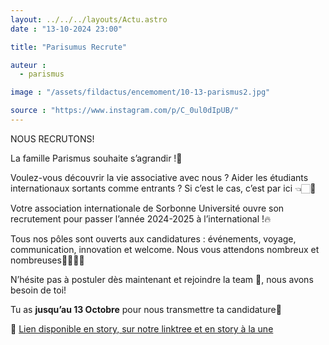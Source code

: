 ```yaml
---
layout: ../../../layouts/Actu.astro
date : "13-10-2024 23:00"

title: "Parisumus Recrute"

auteur :
  - parismus

image : "/assets/fildactus/encemoment/10-13-parismus2.jpg"

source : "https://www.instagram.com/p/C_0ul0dIpUB/"
---
```


NOUS RECRUTONS!

La famille Parismus souhaite s’agrandir !💙

Voulez-vous découvrir la vie associative avec nous ? Aider les étudiants internationaux sortants comme entrants ? Si c’est le cas, c’est par ici 👈🏻🚀

Votre association internationale de Sorbonne Université ouvre son recrutement pour passer l’année 2024-2025 à l’international !🔥

Tous nos pôles sont ouverts aux candidatures : événements, voyage, communication, innovation et welcome. Nous vous attendons nombreux et nombreuses🧑‍🧑‍🧒‍🧒

N’hésite pas à postuler dès maintenant et rejoindre la team 💙, nous avons besoin de toi!

Tu as __jusqu’au 13 Octobre__ pour nous transmettre ta candidature📝

🔗 [Lien disponible en story, sur notre linktree et en story à la une](https://docs.google.com/forms/d/e/1FAIpQLSeBq2PaXIbOTdc50xu62-UkmEqDGZ6bU51xOOTDZTy6FILKMg/viewform)
